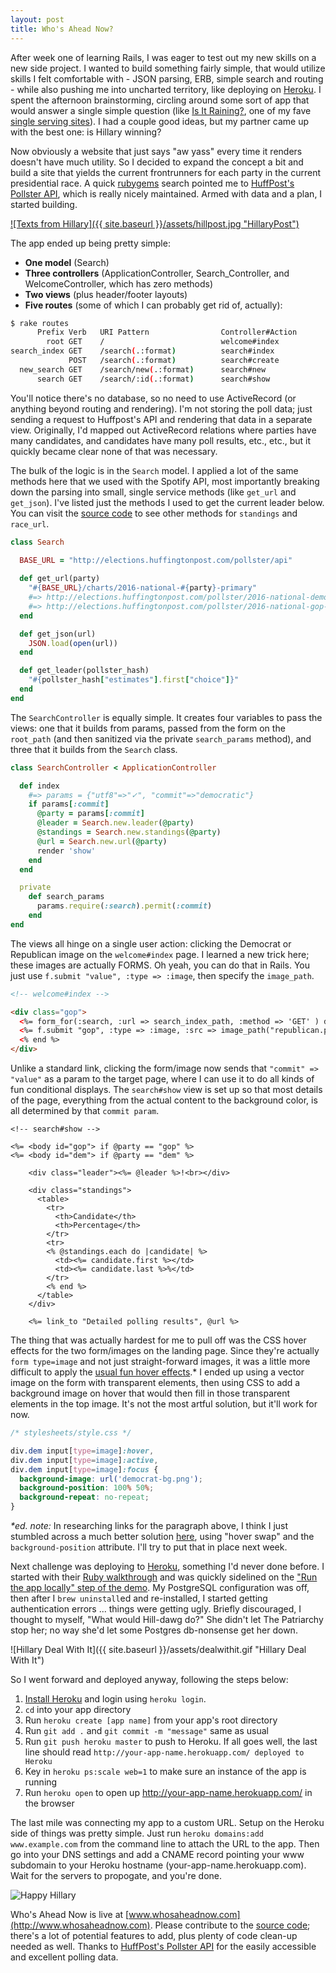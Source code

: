 ```yaml
---
layout: post
title: Who's Ahead Now?
---
```


After week one of learning Rails, I was eager to test out my new skills on a new side project. I wanted to build something fairly simple, that would utilize skills I felt comfortable with - JSON parsing, ERB, simple search and routing - while also pushing me into uncharted territory, like deploying on [Heroku](https://www.heroku.com). I spent the afternoon brainstorming, circling around some sort of app that would answer a single simple question (like [Is It Raining?](http://isitraining.in/New-York), one of my fave [single serving sites](http://kottke.org/08/02/single-serving-sites)). I had a couple good ideas, but my partner came up with the best one: is Hillary winning? 

Now obviously a website that just says "aw yass" every time it renders doesn't have much utility. So I decided to expand the concept a bit and build a site that yields the current frontrunners for each party in the current presidential race. A quick [rubygems](https://rubygems.org) search pointed me to [HuffPost's Pollster API](http://elections.huffingtonpost.com/pollster/api), which is really nicely maintained. Armed with data and a plan, I started building.

[![Texts from Hillary]({{ site.baseurl }}/assets/hillpost.jpg "HillaryPost")](http://textsfromhillaryclinton.tumblr.com/post/20838007265/original-image-by-diana-walker-for-time "HillaryPost")

The app ended up being pretty simple:  
- **One model** (Search)  
- **Three controllers** (ApplicationController, Search_Controller, and WelcomeController, which has zero methods)  
- **Two views** (plus header/footer layouts)  
- **Five routes** (some of which I can probably get rid of, actually):   

```bash
$ rake routes
      Prefix Verb   URI Pattern                Controller#Action
        root GET    /                          welcome#index
search_index GET    /search(.:format)          search#index
             POST   /search(.:format)          search#create
  new_search GET    /search/new(.:format)      search#new
      search GET    /search/:id(.:format)      search#show
```

You'll notice there's no database, so no need to use ActiveRecord (or anything beyond routing and rendering). I'm not storing the poll data; just sending a request to Huffpost's API and rendering that data in a separate view. Originally, I'd mapped out ActiveRecord relations where parties have many candidates, and candidates have many poll results, etc., etc., but it quickly became clear none of that was necessary.

The bulk of the logic is in the `Search` model. I applied a lot of the same methods here that we used with the Spotify API, most importantly breaking down the parsing into small, single service methods (like `get_url` and `get_json`). I've listed just the methods I used to get the current leader below. You can visit the [source code](https://github.com/ktravers/whos-ahead-now) to see other methods for `standings` and `race_url`.

```ruby
class Search

  BASE_URL = "http://elections.huffingtonpost.com/pollster/api"
  
  def get_url(party)
    "#{BASE_URL}/charts/2016-national-#{party}-primary"
    #=> http://elections.huffingtonpost.com/pollster/2016-national-democratic-primary.json
    #=> http://elections.huffingtonpost.com/pollster/2016-national-gop-primary.json
  end

  def get_json(url)
    JSON.load(open(url))
  end

  def get_leader(pollster_hash)
    "#{pollster_hash["estimates"].first["choice"]}"
  end
end
```

The `SearchController` is equally simple. It creates four variables to pass the views: one that it builds from params, passed from the form on the `root_path` (and then sanitized via the private `search_params` method), and three that it builds from the `Search` class.

```ruby
class SearchController < ApplicationController

  def index 
    #=> params = {"utf8"=>"✓", "commit"=>"democratic"}
    if params[:commit]
      @party = params[:commit]
      @leader = Search.new.leader(@party)
      @standings = Search.new.standings(@party)
      @url = Search.new.url(@party)
      render 'show'
    end
  end

  private
    def search_params
      params.require(:search).permit(:commit)
    end
end
```

The views all hinge on a single user action: clicking the Democrat or Republican image on the `welcome#index` page. I learned a new trick here; these images are actually FORMS. Oh yeah, you can do that in Rails. You just use `f.submit "value", :type => :image`, then specify the `image_path`. 

```html
<!-- welcome#index -->

<div class="gop">
  <%= form_for(:search, :url => search_index_path, :method => 'GET' ) do |f| %>
  <%= f.submit "gop", :type => :image, :src => image_path("republican.png") %>
  <% end %>
</div>
```

Unlike a standard link, clicking the form/image now sends that `"commit" => "value"` as a param to the target page, where I can use it to do all kinds of fun conditional displays. The `search#show` view is set up so that most details of the page, everything from the actual content to the background color, is all determined by that `commit param`.

```
<!-- search#show -->

<%= <body id="gop"> if @party == "gop" %>
<%= <body id="dem"> if @party == "dem" %>

    <div class="leader"><%= @leader %>!<br></div>

    <div class="standings">
      <table>
        <tr>
          <th>Candidate</th>
          <th>Percentage</th>
        </tr>
        <tr>
        <% @standings.each do |candidate| %>
          <td><%= candidate.first %></td>
          <td><%= candidate.last %>%</td>
        </tr>
        <% end %>
      </table>
    </div>
  
    <%= link_to "Detailed polling results", @url %>
```

The thing that was actually hardest for me to pull off was the CSS hover effects for the two form/images on the landing page. Since they're actually `form type=image` and not just straight-forward images, it was a little more difficult to apply the [usual fun hover effects](http://gudh.github.io/ihover/dist/).* I ended up using a vector image on the form with transparent elements, then using CSS to add a background image on hover that would then fill in those transparent elements in the top image. It's not the most artful solution, but it'll work for now.

```css
/* stylesheets/style.css */

div.dem input[type=image]:hover,
div.dem input[type=image]:active,
div.dem input[type=image]:focus {
  background-image: url('democrat-bg.png');
  background-position: 100% 50%;
  background-repeat: no-repeat;
}
```

_*ed. note:_ In researching links for the paragraph above, I think I just stumbled across a much better solution [here](http://stradegyadvertising.com/tutorial-how-to-image-hover-swap-css/), using "hover swap" and the `background-position` attribute. I'll try to put that in place next week.

Next challenge was deploying to [Heroku](https://www.heroku.com), something I'd never done before. I started with their [Ruby walkthrough](https://devcenter.heroku.com/articles/getting-started-with-ruby#introduction) and was quickly sidelined on the ["Run the app locally" step of the demo](https://devcenter.heroku.com/articles/getting-started-with-ruby#run-the-app-locally). My PostgreSQL configuration was off, then after I `brew uninstall`ed and re-installed, I started getting authentication errors ... things were getting ugly. Briefly discouraged, I thought to myself, "What would Hill-dawg do?" She didn't let The Patriarchy stop her; no way she'd let some Postgres db-nonsense get her down.

![Hillary Deal With It]({{ site.baseurl }}/assets/dealwithit.gif "Hillary Deal With It")

So I went forward and deployed anyway, following the steps below:

1. [Install Heroku](https://devcenter.heroku.com/articles/getting-started-with-ruby#set-up) and login using `heroku login`.  
2. `cd` into your app directory  
3. Run `heroku create [app name]` from your app's root directory  
4. Run `git add .` and `git commit -m "message"` same as usual  
5. Run `git push heroku master` to push to Heroku. If all goes well, the last line should read `http://your-app-name.herokuapp.com/ deployed to Heroku`  
6. Key in `heroku ps:scale web=1` to make sure an instance of the app is running  
7. Run `heroku open` to open up http://your-app-name.herokuapp.com/ in the browser  

The last mile was connecting my app to a custom URL. Setup on the Heroku side of things was pretty simple. Just run `heroku domains:add www.example.com` from the command line to attach the URL to the app. Then go into your DNS settings and add a CNAME record pointing your www subdomain to your Heroku hostname (your-app-name.herokuapp.com). Wait for the servers to propogate, and you're done.

![Happy Hillary](http://38.media.tumblr.com/tumblr_m46rufsN9r1r3whbto1_500.gif "Happy Hillary gif")

Who's Ahead Now is live at [www.whosaheadnow.com](http://www.whosaheadnow.com). Please contribute to the [source code](https://github.com/ktravers/whos-ahead-now); there's a lot of potential features to add, plus plenty of code clean-up needed as well. Thanks to [HuffPost's Pollster API](http://elections.huffingtonpost.com/pollster/api) for the easily accessible and excellent polling data.
